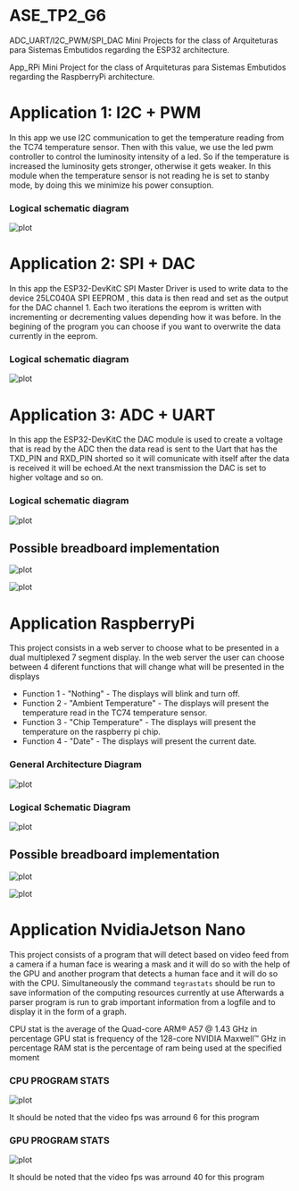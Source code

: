 # ASE_TP2_G6
ADC_UART/I2C_PWM/SPI_DAC Mini Projects for the class of Arquiteturas para Sistemas Embutidos regarding the ESP32 architecture.

App_RPi Mini Project for the class of Arquiteturas para Sistemas Embutidos regarding the RaspberryPi architecture.

# Application 1: I2C + PWM
In this app we use I2C communication to get the temperature reading from the TC74 temperature sensor. Then with this value, we use the led pwm controller to control the luminosity intensity of a led. So if the temperature is increased the luminosity gets stronger, otherwise it gets weaker.
In this module when the temperature sensor is not reading he is set to stanby mode, by doing this we minimize his power consuption.

### Logical schematic diagram
![plot](./I2C_PWM/I2C-PWM.png)

# Application 2: SPI + DAC
In this app the ESP32-DevKitC SPI Master Driver is used to write data to the device 25LC040A SPI EEPROM , this data is then read and set as the output for the DAC channel 1. Each two iterations the eeprom is written with incrementing or decrementing values depending how it was before. In the begining of the program you can choose if you want to overwrite the data currently in the eeprom. 
### Logical schematic diagram
![plot](./SPI_DAC/SPI-DAC.png)

# Application 3: ADC + UART
In this app the ESP32-DevKitC the DAC module is used to create a voltage that is read by the ADC then the data read is sent to the Uart that has the TXD_PIN and RXD_PIN shorted so it will comunicate with itself after the data is received it will be echoed.At the next transmission the DAC is set to higher voltage and so on.
### Logical schematic diagram
![plot](./ADC_UART/ADC-UART.png)


## Possible breadboard implementation
![plot](./top.jpg)

![plot](./side.jpg)




# Application RaspberryPi
This project consists in a web server to choose what to be presented in a dual multiplexed 7 segment display.
In the web server the user can choose between 4 diferent functions that will change what will be presented in the displays

* Function 1 - "Nothing" - The displays will blink and turn off.
* Function 2 - "Ambient Temperature" - The displays will present the temperature read in the TC74 temperature sensor.
* Function 3 - "Chip Temperature" - The displays will present the temperature on the raspberry pi chip.
* Function 4 - "Date" - The displays will present the current date.

### General Architecture Diagram
![plot](./App_RPi/general.png)


### Logical Schematic Diagram
![plot](./App_RPi/diagram.png)
    

## Possible breadboard implementation
![plot](./bettertop.jpg)

![plot](./side_rasbp.jpg)


# Application NvidiaJetson Nano
This project consists of a program that will detect based on video feed from a camera if a human face is wearing a mask and it will do so with the help of the GPU and another program that detects a human face and it will do so with the CPU. Simultaneously the command ``` tegrastats ``` should be run to save information of the computing resources currently at use
Afterwards a parser program is run to grab important information from a logfile and to display it in the form of a graph.



CPU stat is the average of the Quad-core ARM® A57 @ 1.43 GHz in percentage
GPU stat is frequency  of the 128-core NVIDIA Maxwell™ GHz in percentage
RAM stat is the percentage of ram being used at the specified moment

### CPU PROGRAM STATS
![plot](./App_Jetson/graphs/cpustats.png)

It should be noted that the video fps was arround 6 for this program


### GPU PROGRAM STATS
![plot](./App_Jetson/graphs/gpustats.png)

It should be noted that the video fps was arround 40 for this program
